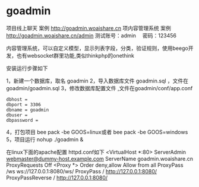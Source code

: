# goadmin

项目线上聊天 案例  http://goadmin.woaishare.cn
项内容管理系统 案例   http://goadmin.woaishare.cn/admin  测试账号：admin  密码：123456


内容管理系统，可以自定义模型，显示列表字段，分类，验证规则，使用beego开发，也有websocket群里功能,类似thinkphp的onethink

安装运行步骤如下

1，新建一个数据库，取名 goadmin
2，导入数据库文件 goadmin.sql ，文件在goadmin/goadmin.sql
3，修改数据库配置文件 ,文件在goadmin/conf/app.conf

	dbhost = 
	dbport = 3306
	dbname = goadmin
	dbuser = 
	dbpassword = 

4，打包项目  bee pack -be GOOS=linux或者 bee pack -be GOOS=windows
5，项目运行  nohup ./goadmin &


在linux下面的apache配置 httpd.conf如下
<VirtualHost *:80>
    ServerAdmin webmaster@dummy-host.example.com
    ServerName goadmin.woaishare.cn
    ProxyRequests Off
    <Proxy *>
        Order deny,allow
        Allow from all
    </Proxy>
    ProxyPass /ws ws://127.0.0.1:8080/ws/
    ProxyPass / http://127.0.0.1:8080/
    ProxyPassReverse / http://127.0.0.1:8080/
</VirtualHost>
